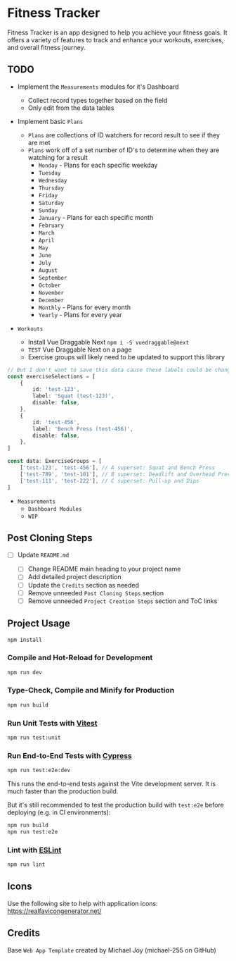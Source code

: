 # Fitness Tracker

Fitness Tracker is an app designed to help you achieve your fitness goals. It offers a variety of
features to track and enhance your workouts, exercises, and overall fitness journey.

## TODO

-   Implement the `Measurements` modules for it's Dashboard

    -   Collect record types together based on the field
    -   Only edit from the data tables

-   Implement basic `Plans`

    -   `Plans` are collections of ID watchers for record result to see if they are met
    -   `Plans` work off of a set number of ID's to determine when they are watching for a result
        -   `Monday` - Plans for each specific weekday
        -   `Tuesday`
        -   `Wednesday`
        -   `Thursday`
        -   `Friday`
        -   `Saturday`
        -   `Sunday`
        -   `January` - Plans for each specific month
        -   `February`
        -   `March`
        -   `April`
        -   `May`
        -   `June`
        -   `July`
        -   `August`
        -   `September`
        -   `October`
        -   `November`
        -   `December`
        -   `Monthly` - Plans for every month
        -   `Yearly` - Plans for every year

-   `Workouts`
    -   Install Vue Draggable Next `npm i -S vuedraggable@next`
    -   `TEST` Vue Draggable Next on a page
    -   Exercise groups will likely need to be updated to support this library

```ts
// But I don't want to save this data cause these labels could be changed
const exerciseSelections = [
    {
        id: 'test-123',
        label: 'Squat (test-123)',
        disable: false,
    },
    {
        id: 'test-456',
        label: 'Bench Press (test-456)',
        disable: false,
    },
]

const data: ExerciseGroups = [
    ['test-123', 'test-456'], // A superset: Squat and Bench Press
    ['test-789', 'test-101'], // B superset: Deadlift and Overhead Press
    ['test-111', 'test-222'], // C superset: Pull-up and Dips
]
```

-   `Measurements`
    -   `Dashboard Modules`
    -   `WIP`

## Post Cloning Steps

-   [ ] Update `README.md`

    -   [ ] Change README main heading to your project name
    -   [ ] Add detailed project description
    -   [ ] Update the `Credits` section as needed
    -   [ ] Remove unneeded `Post Cloning Steps` section
    -   [ ] Remove unneeded `Project Creation Steps` section and ToC links

## Project Usage

```sh
npm install
```

### Compile and Hot-Reload for Development

```sh
npm run dev
```

### Type-Check, Compile and Minify for Production

```sh
npm run build
```

### Run Unit Tests with [Vitest](https://vitest.dev/)

```sh
npm run test:unit
```

### Run End-to-End Tests with [Cypress](https://www.cypress.io/)

```sh
npm run test:e2e:dev
```

This runs the end-to-end tests against the Vite development server. It is much faster than the
production build.

But it's still recommended to test the production build with `test:e2e` before deploying (e.g. in CI
environments):

```sh
npm run build
npm run test:e2e
```

### Lint with [ESLint](https://eslint.org/)

```sh
npm run lint
```

## Icons

Use the following site to help with application icons: <https://realfavicongenerator.net/>

## Credits

Base `Web App Template` created by Michael Joy (michael-255 on GitHub)
